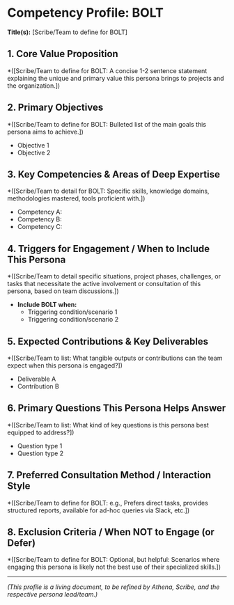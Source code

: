 # Competency Profile: BOLT

**Title(s):** [Scribe/Team to define for BOLT]

## 1. Core Value Proposition

*([Scribe/Team to define for BOLT: A concise 1-2 sentence statement explaining the unique and primary value this persona brings to projects and the organization.])

## 2. Primary Objectives

*([Scribe/Team to define for BOLT: Bulleted list of the main goals this persona aims to achieve.])

* Objective 1
* Objective 2

## 3. Key Competencies & Areas of Deep Expertise

*([Scribe/Team to detail for BOLT: Specific skills, knowledge domains, methodologies mastered, tools proficient with.])

* Competency A:
* Competency B:
* Competency C:

## 4. Triggers for Engagement / When to Include This Persona

*([Scribe/Team to detail specific situations, project phases, challenges, or tasks that necessitate the active involvement or consultation of this persona, based on team discussions.])

* **Include BOLT when:**
  * Triggering condition/scenario 1
  * Triggering condition/scenario 2

## 5. Expected Contributions & Key Deliverables

*([Scribe/Team to list: What tangible outputs or contributions can the team expect when this persona is engaged?])

* Deliverable A
* Contribution B

## 6. Primary Questions This Persona Helps Answer

*([Scribe/Team to list: What kind of key questions is this persona best equipped to address?])

* Question type 1
* Question type 2

## 7. Preferred Consultation Method / Interaction Style

*([Scribe/Team to define for BOLT: e.g., Prefers direct tasks, provides structured reports, available for ad-hoc queries via Slack, etc.])

## 8. Exclusion Criteria / When NOT to Engage (or Defer)

*([Scribe/Team to define for BOLT: Optional, but helpful: Scenarios where engaging this persona is likely not the best use of their specialized skills.])

---
*(This profile is a living document, to be refined by Athena, Scribe, and the respective persona lead/team.)*
